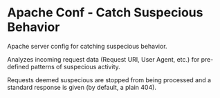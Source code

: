 # Apache Conf - Catch Suspecious Behavior

Apache server config for catching suspecious behavior.

Analyzes incoming request data (Request URI, User Agent, etc.) for pre-defined patterns of suspecious activity.

Requests deemed suspecious are stopped from being processed and a standard response is given (by default, a plain 404).

